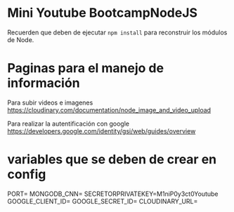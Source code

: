 # Mini Youtube BootcampNodeJS
Recuerden que deben de ejecutar ```npm install``` para reconstruir los módulos de Node.

# Paginas para el manejo de información

Para subir videos e imagenes
https://cloudinary.com/documentation/node_image_and_video_upload


Para realizar la autentificación con google 
https://developers.google.com/identity/gsi/web/guides/overview


# variables que se deben de crear en config
PORT= 
MONGODB_CNN= 
SECRETORPRIVATEKEY=M1niP0y3ct0Youtube
GOOGLE_CLIENT_ID= 
GOOGLE_SECRET_ID= 
CLOUDINARY_URL=

